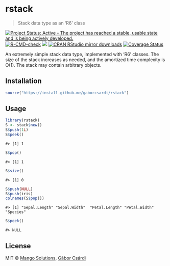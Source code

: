
# rstack

> Stack data type as an ‘R6’ class

[![Project Status: Active - The project has reached a stable, usable
state and is being actively
developed.](https://www.repostatus.org/badges/latest/active.svg)](https://www.repostatus.org/#active)
[![R-CMD-check](https://github.com/gaborcsardi/rstack/actions/workflows/R-CMD-check.yaml/badge.svg)](https://github.com/gaborcsardi/rstack/actions/workflows/R-CMD-check.yaml)
[![](https://www.r-pkg.org/badges/version/rstack)](https://www.r-pkg.org/pkg/rstack)
[![CRAN RStudio mirror
downloads](https://cranlogs.r-pkg.org/badges/rstack)](https://www.r-pkg.org/pkg/rstack)
[![Coverage
Status](https://img.shields.io/codecov/c/github/gaborcsardi/rstack/main.svg)](https://app.codecov.io/github/gaborcsardi/rstack?branch=main)

An extremely simple stack data type, implemented with ‘R6’ classes. The
size of the stack increases as needed, and the amortized time complexity
is O(1). The stack may contain arbitrary objects.

## Installation

``` r
source("https://install-github.me/gaborcsardi/rstack")
```

## Usage

``` r
library(rstack)
S <- stack$new()
S$push(1L)
S$peek()
```

    #> [1] 1

``` r
S$pop()
```

    #> [1] 1

``` r
S$size()
```

    #> [1] 0

``` r
S$push(NULL)
S$push(iris)
colnames(S$pop())
```

    #> [1] "Sepal.Length" "Sepal.Width"  "Petal.Length" "Petal.Width"  "Species"

``` r
S$peek()
```

    #> NULL

## License

MIT © [Mango Solutions](https://github.com/mangothecat), [Gábor
Csárdi](https://github.com/gaborcsardi)

